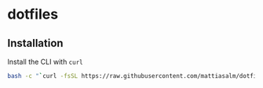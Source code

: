 # dotfiles

## Installation

Install the CLI with `curl`

```bash
bash -c "`curl -fsSL https://raw.githubusercontent.com/mattiasalm/dotfiles/master/remote-install.sh`"
